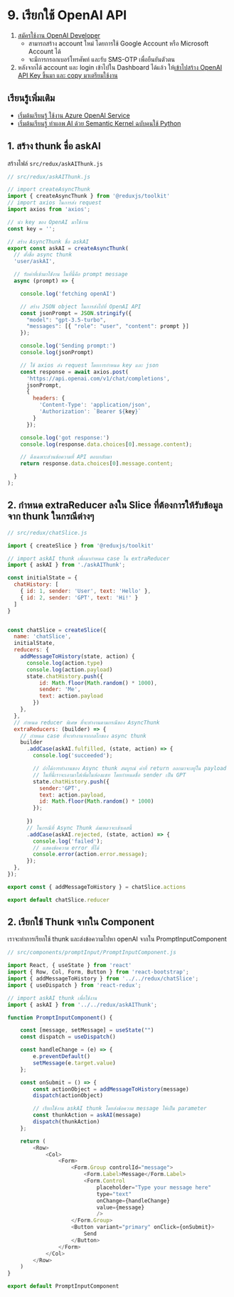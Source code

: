 
# 9. เรียกใช้ OpenAI API

1. [สมัครใช้งาน OpenAI Developer](https://platform.openai.com/signup)
   - สามารถสร้าง account ใหม่ โดยการใช้ Google Account หรือ Microsoft Account ได้ 
   - จะมีการกรอกเบอร์โทรศัพท์ และรับ SMS-OTP เพื่อยืนยันตัวตน
2. หลังจากได้ account และ login เข้าไปใน Dashboard ได้แล้ว ให้[เข้าไปสร้าง OpenAI API Key ขึ้นมา และ copy มาเตรียมใช้งาน](https://platform.openai.com/account/api-keys)

## เรียนรู้เพิ่มเติม

- [เริ่มต้นเรียนรู้ ใช้งาน Azure OpenAI Service](https://learn.nextflow.in.th/azure-openai-service)
- [เริ่มต้นเรียนรู้ ทำแอพ AI ด้วย Semantic Kernel ฉบับคนใช้ Python
](https://learn.nextflow.in.th/getting-started-with-semantic-kernel)

## 1. สร้าง thunk ชื่อ askAI

สร้างไฟล์​ `src/redux/askAIThunk.js`

```js
// src/redux/askAIThunk.js

// import createAsyncThunk 
import { createAsyncThunk } from '@reduxjs/toolkit'
// import axios ในการส่ง request
import axios from 'axios';

// นำ key ของ OpenAI มาใช้งาน
const key = '';

// สร้าง AsyncThunk ชื่อ askAI
export const askAI = createAsyncThunk(
  // ตั้งชื่อ async thunk
  'user/askAI',

  // รับค่าที่เข้ามาใช้่งาน ในที่นี้คือ prompt message
  async (prompt) => {

    console.log('fetching openAI')

    // สร้าง JSON object ในการส่งไปที่ OpenAI API
    const jsonPrompt = JSON.stringify({
      "model": "gpt-3.5-turbo",
      "messages": [{ "role": "user", "content": prompt }]
    });

    console.log('Sending prompt:')
    console.log(jsonPrompt)

    // ใช้ axios ส่ง request โดยการกำหนด key และ json 
    const response = await axios.post(
      'https://api.openai.com/v1/chat/completions',
      jsonPrompt,
      {
        headers: {
          'Content-Type': 'application/json',
          'Authorization': `Bearer ${key}`
        }
      });

    console.log('got response:')
    console.log(response.data.choices[0].message.content);

    // ดึงเฉพาะส่วนข้อความที่ API ตอบกลับมา
    return response.data.choices[0].message.content;

  }
);

```

## 2. กำหนด extraReducer ลงใน Slice ที่ต้องการให้รับข้อมูลจาก thunk ในกรณีต่างๆ 

```js
// src/redux/chatSlice.js

import { createSlice } from '@reduxjs/toolkit'

// import askAI thunk เพื่อมากำหนด case ใน extraReducer
import { askAI } from './askAIThunk';

const initialState = {
  chatHistory: [
    { id: 1, sender: 'User', text: 'Hello' },
    { id: 2, sender: 'GPT', text: 'Hi!' }
  ]
}


const chatSlice = createSlice({
  name: 'chatSlice',
  initialState,
  reducers: {
    addMessageToHistory(state, action) {
      console.log(action.type)
      console.log(action.payload)
      state.chatHistory.push({
          id: Math.floor(Math.random() * 1000),
          sender: 'Me',
          text: action.payload
        })
    },
  },
  // กำหนด reducer พิเศษ ที่จะทำงานตามกรณีของ AsyncThunk
  extraReducers: (builder) => {
    // กำหนด case ที่จะทำงานจากกลไกของ async thunk
    builder
      .addCase(askAI.fulfilled, (state, action) => {
        console.log('succeeded');

        // ถ้าได้การทำงานของ Async thunk สมบูรณ์ ค่าที่ return ออกมาจะอยู่ใน payload 
        // ในที่นี้เราจะเอามาใส่เพิ่มในห้องแชท โดยกำหนดชื่อ sender เป็น GPT
        state.chatHistory.push({ 
          sender:'GPT', 
          text: action.payload, 
          id: Math.floor(Math.random() * 1000)
        });
        
      })
      // ในกรณีที่ Async Thunk ล้มเหลวจะเข้าเคสนี้
      .addCase(askAI.rejected, (state, action) => {
        console.log('failed');
        // แสดงข้อความ error ที่ได้
        console.error(action.error.message);
      });
  },
});

export const { addMessageToHistory } = chatSlice.actions

export default chatSlice.reducer
```

## 2. เรียกใช้ Thunk จากใน Component 

เราจะทำการเรียกใช้ thunk และส่งข้อความไปหา openAI จากใน PromptInputComponent

```js
// src/components/promptInput/PromptInputComponent.js

import React, { useState } from 'react'
import { Row, Col, Form, Button } from 'react-bootstrap';
import { addMessageToHistory } from '../../redux/chatSlice';
import { useDispatch } from 'react-redux';

// import askAI thunk เพื่อใช้งาน
import { askAI } from '../../redux/askAIThunk';

function PromptInputComponent() {

    const [message, setMessage] = useState("")
    const dispatch = useDispatch()

    const handleChange = (e) => {
        e.preventDefault()
        setMessage(e.target.value)
    };

    const onSubmit = () => {
        const actionObject = addMessageToHistory(message)
        dispatch(actionObject)

        // เรียกใช้งาน askAI thunk โดยส่งข้อความ message ให้เป็น parameter
        const thunkAction = askAI(message)
        dispatch(thunkAction)
    };

    return (
        <Row>
            <Col>
                <Form>
                    <Form.Group controlId="message">
                        <Form.Label>Message</Form.Label>
                        <Form.Control 
                            placeholder="Type your message here"
                            type="text"
                            onChange={handleChange}
                            value={message}
                            />
                    </Form.Group>
                    <Button variant="primary" onClick={onSubmit}>
                        Send
                    </Button>
                </Form>
            </Col>
        </Row>
    )
}

export default PromptInputComponent
```
